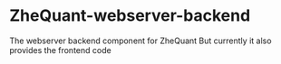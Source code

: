 # ZheQuant-webserver-backend
The webserver backend component for ZheQuant
But currently it also provides the frontend code
